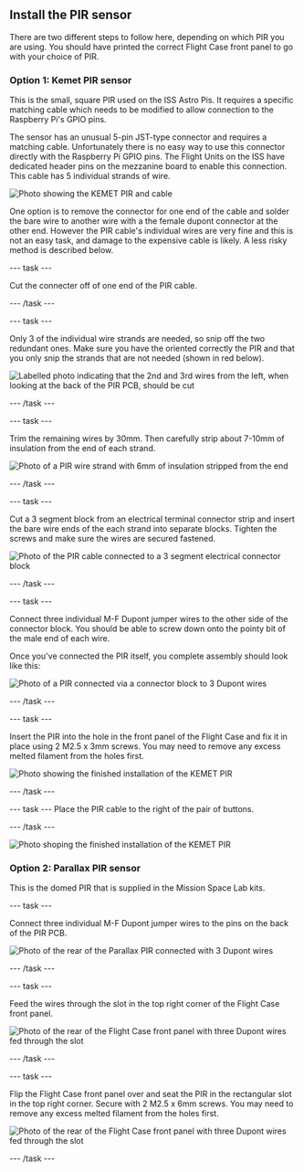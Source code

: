 ## Install the PIR sensor

There are two different steps to follow here, depending on which PIR you are using. You should have printed the correct Flight Case front panel to go with your choice of PIR.

### Option 1: Kemet PIR sensor

This is the small, square PIR used on the ISS Astro Pis. It requires a specific matching cable which needs to be modified to allow connection to the Raspberry Pi's GPIO pins. 

The sensor has an unusual 5-pin JST-type connector and requires a matching cable. Unfortunately there is no easy way to use this connector directly with the Raspberry Pi GPIO pins. The Flight Units on the ISS have dedicated header pins on the mezzanine board to enable this connection. This cable has 5 individual strands of wire. 

![Photo showing the KEMET PIR and cable](images/PIR_cable.jpg)


One option is to remove the connector for one end of the cable and solder the bare wire to another wire with a the female dupont connector at the other end. However the PIR cable's individual wires are very fine and this is not an easy task, and damage to the expensive cable is likely. A less risky method is described below.

--- task ---

Cut the connecter off of one end of the PIR cable.

--- /task ---

--- task ---

Only 3 of the individual wire strands are needed, so snip off the two redundant ones. Make sure you have the oriented correctly the PIR and that you only snip the strands that are not needed (shown in red below). 

![Labelled photo indicating that the 2nd and 3rd wires from the left, when looking at the back of the PIR PCB, should be cut](images/PIR_wires_snip_labels.jpg)

--- /task ---

--- task ---

Trim the remaining wires by 30mm. Then carefully strip about 7-10mm of insulation from the end of each strand. 

![Photo of a PIR wire strand with 6mm of insulation stripped from the end](images/PIR_wire_strip.jpg)

--- /task ---

--- task ---

Cut a 3 segment block from an electrical terminal connector strip and insert the bare wire ends of the each strand into separate blocks. Tighten the screws and make sure the wires are secured fastened. 

![Photo of the PIR cable connected to a 3 segment electrical connector block](images/IPIR_choc.jpg)

--- /task ---

--- task ---

Connect three individual M-F Dupont jumper wires to the other side of the connector block. You should be able to screw down onto the pointy bit of the male end of each wire.

Once you've connected the PIR itself, you complete assembly should look like this:

![Photo of a PIR connected via a connector block to 3 Dupont wires](images/PIR_wires_complete.jpg)

--- /task ---

--- task ---

Insert the PIR into the hole in the front panel of the Flight Case and fix it in place using 2 M2.5 x 3mm screws. You may need to remove any excess melted filament from the holes first.  

![Photo showing the finished installation of the KEMET PIR ](images/PIR_K_screws.jpg)

--- /task ---

--- task ---
Place the PIR cable to the right of the pair of buttons. 

--- /task ---

![Photo shoping the finished installation of the KEMET PIR ](images/PIR_K_done.jpg)




### Option 2: Parallax PIR sensor

This is the domed PIR that is supplied in the Mission Space Lab kits.

--- task ---

Connect three individual M-F Dupont jumper wires to the pins on the back of the PIR PCB. 

![Photo of the rear of the Parallax PIR connected with 3 Dupont wires](images/parallax.jpg)

--- /task ---

--- task ---

Feed the wires through the slot in the top right corner of the Flight Case front panel. 

![Photo of the rear of the Flight Case front panel with three Dupont wires fed through the slot](images/PIR_p_wires.jpg)

--- /task ---

--- task ---

Flip the Flight Case front panel over and seat the PIR in the rectangular slot in the top right corner.  Secure with 2 M2.5 x 6mm screws. You may need to remove any excess melted filament from the holes first.  

![Photo of the rear of the Flight Case front panel with three Dupont wires fed through the slot](images/done_p.jpg)

--- /task ---